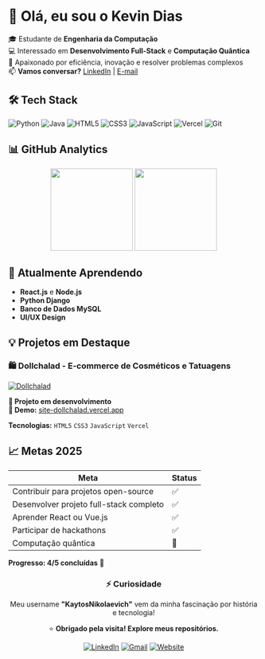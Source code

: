 # 👋 Olá, eu sou o Kevin Dias  

🎓 Estudante de **Engenharia da Computação**  
💻 Interessado em **Desenvolvimento Full-Stack** e **Computação Quântica**  
🚀 Apaixonado por eficiência, inovação e resolver problemas complexos  
📫 **Vamos conversar?** [LinkedIn](https://www.linkedin.com/in/kevin-dias-13a532222) | [E-mail](mailto:eng.kevindias@gmail.com)

## 🛠️ Tech Stack

![Python](https://img.shields.io/badge/Python-3776AB?style=for-the-badge&logo=python&logoColor=white)
![Java](https://img.shields.io/badge/Java-ED8B00?style=for-the-badge&logo=java&logoColor=white)
![HTML5](https://img.shields.io/badge/HTML5-E34F26?style=for-the-badge&logo=html5&logoColor=white)
![CSS3](https://img.shields.io/badge/CSS3-1572B6?style=for-the-badge&logo=css3&logoColor=white)
![JavaScript](https://img.shields.io/badge/JavaScript-F7DF1E?style=for-the-badge&logo=javascript&logoColor=black)
![Vercel](https://img.shields.io/badge/Vercel-000000?style=for-the-badge&logo=vercel&logoColor=white)
![Git](https://img.shields.io/badge/Git-F05032?style=for-the-badge&logo=git&logoColor=white)

## 📊 GitHub Analytics

<p align="center">
  <img height="165em" src="https://github-readme-stats.vercel.app/api?username=KaytosNikolaevich&show_icons=true&theme=radical&hide_border=true" />
  <img height="165em" src="https://github-readme-stats.vercel.app/api/top-langs/?username=KaytosNikolaevich&layout=compact&theme=radical&hide_border=true" />
</p>

## 🌱 Atualmente Aprendendo

- **React.js** e **Node.js**
- **Python Django** 
- **Banco de Dados MySQL**
- **UI/UX Design**

## 💡 Projetos em Destaque

### 🛍️ Dollchalad - E-commerce de Cosméticos e Tatuagens
[![Dollchalad](https://github-readme-stats.vercel.app/api/pin/?username=KaytosNikolaevich&repo=Site-Dollchalad&theme=radical)](https://github.com/KaytosNikolaevich/Site-Dollchalad)

**🌱 Projeto em desenvolvimento**  
**🔗 Demo:** [site-dollchalad.vercel.app](https://site-dollchalad.vercel.app)

**Tecnologias:** `HTML5` `CSS3` `JavaScript` `Vercel`

## 📈 Metas 2025

| Meta | Status |
|------|--------|
| Contribuir para projetos open-source | ✅ |
| Desenvolver projeto full-stack completo | ✅ |
| Aprender React ou Vue.js | ✅ |
| Participar de hackathons | ✅ |
| Computação quântica | 🔄 |

**Progresso: 4/5 concluídas** 🚀
<div align="center">

### ⚡ Curiosidade
Meu username **"KaytosNikolaevich"** vem da minha fascinação por história e tecnologia!

⭐ **Obrigado pela visita! Explore meus repositórios.**

[![LinkedIn](https://img.shields.io/badge/LinkedIn-0077B5?style=for-the-badge&logo=linkedin&logoColor=white)](https://www.linkedin.com/in/kevin-dias-13a532222)
[![Gmail](https://img.shields.io/badge/Gmail-D14836?style=for-the-badge&logo=gmail&logoColor=white)](mailto:eng.kevindias@gmail.com)
[![Website](https://img.shields.io/badge/Dollchalad-Live-FF6B6B?style=for-the-badge)](https://site-dollchalad.vercel.app)

</div>
